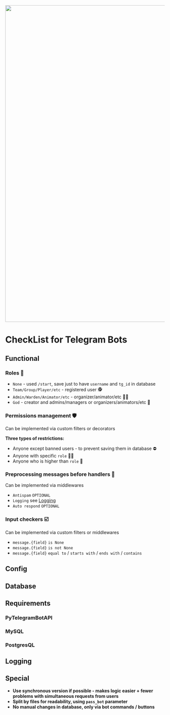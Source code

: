 <img src="https://sun9-85.userapi.com/9ox9zxBLEh_CP1RjcVYzvnT0r0e6gdLlJpExTA/ysWI51O5hKY.jpg" width=1000>

<a name="checklist"/>

# CheckList for Telegram Bots

<a name="functional"/>

## Functional

<a name="roles"/>

### Roles :scroll:

- `None` - used `/start`, save just to have `username` and `tg_id` in database
- `Team/Group/Player/etc` - registered user :detective:
- `Admin/Warden/Animator/etc` - organizer/animator/etc :policeman:
- `God` - creator and admins/managers or organizers/animators/etc :prince:

<a name="permissions"/>

### Permissions management :shield:

Can be implemented via custom filters or decorators

**Three types of restrictions:**

- Anyone except banned users - to prevent saving them in database :no_entry:
- Anyone with specific `role` :man_in_tuxedo:
- Anyone who is higher than `role` :prince:

<a name="preprocessing"/>

### Preprocessing messages before handlers :electric_plug:

Can be implemented via middlewares

- `Antispam` `OPTIONAL`
- `Logging` see [Logging](#logging)
- `Auto respond` `OPTIONAL`

<a name="checkers"/>

### Input checkers :ballot_box_with_check:

Can be implemented via custom filters or middlewares

- `message.{field}` `is None`
- `message.{field}` `is not None`
- `message.{field}` `equal to` / `starts with` / `ends with` / `contains`

<a name="config"/>

## Config

<a name="database"/>

## Database

<a name="requirements"/>

## Requirements

<a name="pytelegrambotapi"/>

### PyTelegramBotAPI

<a name="mysql"/>

### MySQL

<a name="postgresql"/>

### PostgresQL

<a name="logging"/>

## Logging

<a name="special"/>

## Special

- **Use synchronous version if possible - makes logic easier + fewer problems with simultaneous requests from users**
- **Split by files for readability, using `pass_bot` parameter**
- **No manual changes in database, only via bot commands / buttons**
